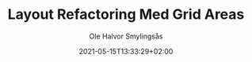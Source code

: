 ---
author: "Ole Halvor Smylingsås"
description: ""
pageresources: []
categories: []
tags: []     
slug: ""
title: "Layout Refactoring Med Grid Areas"
date: 2021-05-15T13:33:29+02:00
draft: false
comments: false
---